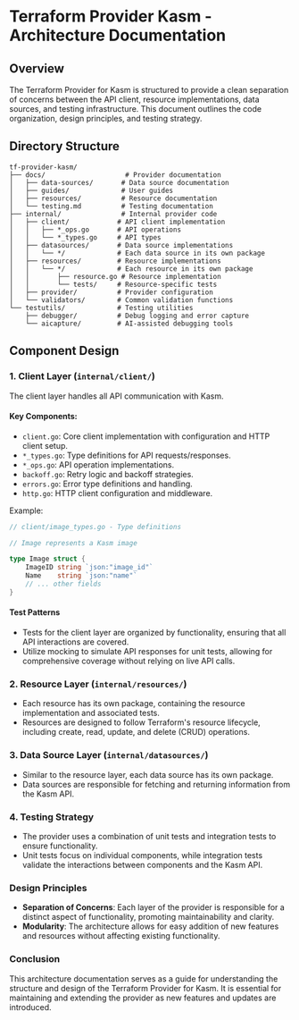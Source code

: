 # Terraform Provider Kasm - Architecture Documentation

## Overview
The Terraform Provider for Kasm is structured to provide a clean separation of concerns between the API client, resource implementations, data sources, and testing infrastructure. This document outlines the code organization, design principles, and testing strategy.

## Directory Structure

```
tf-provider-kasm/
├── docs/                    # Provider documentation
│   ├── data-sources/       # Data source documentation
│   ├── guides/             # User guides
│   ├── resources/          # Resource documentation
│   └── testing.md          # Testing documentation
├── internal/               # Internal provider code
│   ├── client/            # API client implementation
│   │   ├── *_ops.go       # API operations
│   │   └── *_types.go     # API types
│   ├── datasources/       # Data source implementations
│   │   └── */             # Each data source in its own package
│   ├── resources/         # Resource implementations
│   │   └── */             # Each resource in its own package
│   │       ├── resource.go # Resource implementation
│   │       └── tests/     # Resource-specific tests
│   ├── provider/          # Provider configuration
│   └── validators/        # Common validation functions
└── testutils/             # Testing utilities
    ├── debugger/          # Debug logging and error capture
    └── aicapture/         # AI-assisted debugging tools
```

## Component Design

### 1. Client Layer (`internal/client/`)
The client layer handles all API communication with Kasm.

#### Key Components:
- `client.go`: Core client implementation with configuration and HTTP client setup.
- `*_types.go`: Type definitions for API requests/responses.
- `*_ops.go`: API operation implementations.
- `backoff.go`: Retry logic and backoff strategies.
- `errors.go`: Error type definitions and handling.
- `http.go`: HTTP client configuration and middleware.

Example:
```go
// client/image_types.go - Type definitions

// Image represents a Kasm image

type Image struct {
    ImageID string `json:"image_id"`
    Name    string `json:"name"`
    // ... other fields
}
```

#### Test Patterns
- Tests for the client layer are organized by functionality, ensuring that all API interactions are covered.
- Utilize mocking to simulate API responses for unit tests, allowing for comprehensive coverage without relying on live API calls.

### 2. Resource Layer (`internal/resources/`)
- Each resource has its own package, containing the resource implementation and associated tests.
- Resources are designed to follow Terraform's resource lifecycle, including create, read, update, and delete (CRUD) operations.

### 3. Data Source Layer (`internal/datasources/`)
- Similar to the resource layer, each data source has its own package.
- Data sources are responsible for fetching and returning information from the Kasm API.

### 4. Testing Strategy
- The provider uses a combination of unit tests and integration tests to ensure functionality.
- Unit tests focus on individual components, while integration tests validate the interactions between components and the Kasm API.

### Design Principles
- **Separation of Concerns**: Each layer of the provider is responsible for a distinct aspect of functionality, promoting maintainability and clarity.
- **Modularity**: The architecture allows for easy addition of new features and resources without affecting existing functionality.

### Conclusion
This architecture documentation serves as a guide for understanding the structure and design of the Terraform Provider for Kasm. It is essential for maintaining and extending the provider as new features and updates are introduced.
